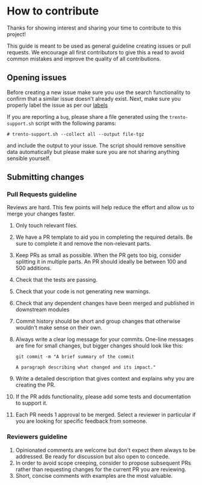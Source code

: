 # How to contribute

Thanks for showing interest and sharing your time to contribute to this project!

This guide is meant to be used as general guideline creating issues or
pull requests. We encourage all first contributors to give this a read to avoid
common mistakes and improve the quality of all contributions.

## Opening issues

Before creating a new issue make sure you use the search functionality to confirm
that a similar issue doesn't already exist. Next, make sure you properly label
the issue as per our [labels](https://github.com/trento-project/wanda/labels)

If you are reporting a `bug`, please share a file generated using the
`trento-support.sh` script with the following params:

```
# trento-support.sh --collect all --output file-tgz
```

and include the output to your issue. The script should remove sensitive data
automatically but please make sure you are not sharing anything sensible yourself.

## Submitting changes

### Pull Requests guideline

Reviews are hard. This few points will help reduce the effort and allow us to
merge your changes faster.

1. Only touch relevant files.
2. We have a PR template to aid you in completing the required details. Be
   sure to complete it and remove the non-relevant parts.
3. Keep PRs as small as possible. When the PR gets too big, consider splitting
   it in multiple parts. An PR should ideally be between 100 and 500 additions.
4. Check that the tests are passing.
5. Check that your code is not generating new warnings.
6. Check that any dependent changes have been merged and published in downstream modules
7. Commit history should be short and group changes that otherwise wouldn't
   make sense on their own.
8. Always write a clear log message for your commits. One-line messages are
   fine for small changes, but bigger changes should look like this:

   ```
   git commit -m "A brief summary of the commit

   A paragraph describing what changed and its impact."
   ```

9. Write a detailed description that gives context and explains why you are
   creating the PR.
10. If the PR adds functionality, please add some tests and documentation
    to support it.
11. Each PR needs 1 approval to be merged. Select a reviewer in particular if
    you are looking for specific feedback from someone.

### Reviewers guideline

1. Opinionated comments are welcome but don't expect them always to be
   addressed. Be ready for discussion but also open to concede.
2. In order to avoid scope creeping, consider to propose subsequent PRs
   rather than requesting changes for the current PR you are reviewing.
3. Short, concise comments with examples are the most valuable.
